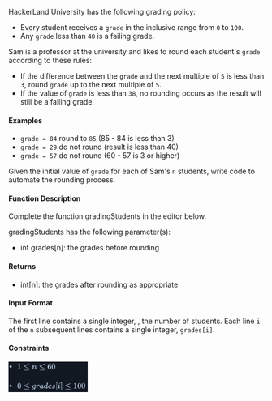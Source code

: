 HackerLand University has the following grading policy:

- Every student receives a `grade` in the inclusive range from `0` to `100`.
- Any `grade` less than `40` is a failing grade.

Sam is a professor at the university and likes to round each student's `grade` according to these rules:

- If the difference between the `grade` and the next multiple of `5` is less than `3`, round `grade` up to the next multiple of `5`.
- If the value of `grade` is less than `38`, no rounding occurs as the result will still be a failing grade.
#### **Examples**

- `grade = 84` round to `85` (85 - 84 is less than 3)
- `grade = 29` do not round (result is less than 40)
- `grade = 57` do not round (60 - 57 is 3 or higher)

Given the initial value of `grade` for each of Sam's `n` students, write code to automate the rounding process.

#### **Function Description**

Complete the function gradingStudents in the editor below.

gradingStudents has the following parameter(s):

- int grades[n]: the grades before rounding
#### **Returns**

- int[n]: the grades after rounding as appropriate
#### **Input Format**

The first line contains a single integer, , the number of students.
Each line `i` of the `n` subsequent lines contains a single integer, `grades[i]`.

#### **Constraints**
<img src="images/constraints.png" alt="constraints" height="60rem">
